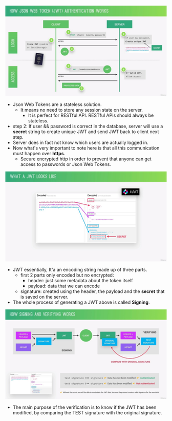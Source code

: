 ![Alt login and access flow](pic/01.jpg)

- Json Web Tokens are a stateless solution.
  - It means no need to store any session state on the server.
    - It is perfect for RESTful API. RESTful APIs should always be stateless.
- step 2: If user && password is correct in the database, server will use a **secret** string to create unique JWT and send JWT back to client next step.
- Server does in fact not know which users are actually logged in.
- Now what's very important to note here is that all this communication must happen over **https**.
  - Secure encrypted http in order to prevent that anyone can get access to passwords or Json Web Tokens.

![Alt JWT](pic/02.jpg)

- JWT essentially, It'a an encoding string made up of three parts.
  - first 2 parts only encoded but no encrypted:
    - header: just some metadata about the token itself
    - payload: data that we can encode
  - signature: created using the header, the payload and the **secret** that is saved on the server.
- The whole process of generating a JWT above is called **Signing**.

![Alt signing and verifying](pic/03.jpg)

- The main purpose of the verification is to know if the JWT has been modified, by comparing the TEST signature with the original signature.

